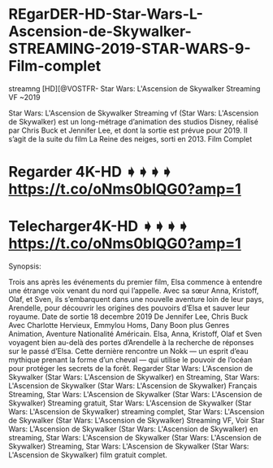 #  REgarDER-HD-Star-Wars-L-Ascension-de-Skywalker-STREAMING-2019-STAR-WARS-9-Film-complet

streamng [HD][@VOSTFR- Star Wars: L'Ascension de Skywalker Streaming VF ~2019

Star Wars: L'Ascension de Skywalker Streaming vf (Star Wars: L'Ascension de Skywalker) est un long-métrage d’animation des studios Disney, réalisé par Chris Buck et Jennifer Lee, et dont la sortie est prévue pour 2019. Il s’agit de la suite du film La Reine des neiges, sorti en 2013. Film Complet

# Regarder 4K-HD ➧➧➧➧ https://t.co/oNms0blQG0?amp=1
# Telecharger4K-HD ➧➧➧➧ https://t.co/oNms0blQG0?amp=1
Synopsis:

Trois ans après les événements du premier film, Elsa commence à entendre une étrange voix venant du nord qui l’appelle. Avec sa sœur Anna, Kristoff, Olaf, et Sven, ils s’embarquent dans une nouvelle aventure loin de leur pays, Arendelle, pour découvrir les origines des pouvoirs d’Elsa et sauver leur royaume. Date de sortie 18 decembre 2019 De Jennifer Lee, Chris Buck Avec Charlotte Hervieux, Emmylou Homs, Dany Boon plus Genres Animation, Aventure Nationalité Américain. Elsa, Anna, Kristoff, Olaf et Sven voyagent bien au-delà des portes d’Arendelle à la recherche de réponses sur le passé d’Elsa. Cette dernière rencontre un Nokk — un esprit d’eau mythique prenant la forme d’un cheval — qui utilise le pouvoir de l’océan pour protéger les secrets de la forêt. Regarder Star Wars: L'Ascension de Skywalker (Star Wars: L'Ascension de Skywalker) en Streaming, Star Wars: L'Ascension de Skywalker (Star Wars: L'Ascension de Skywalker) Français Streaming, Star Wars: L'Ascension de Skywalker (Star Wars: L'Ascension de Skywalker) Streaming gratuit, Star Wars: L'Ascension de Skywalker (Star Wars: L'Ascension de Skywalker) streaming complet, Star Wars: L'Ascension de Skywalker (Star Wars: L'Ascension de Skywalker) Streaming VF, Voir Star Wars: L'Ascension de Skywalker (Star Wars: L'Ascension de Skywalker) en streaming, Star Wars: L'Ascension de Skywalker (Star Wars: L'Ascension de Skywalker) Streaming, Star Wars: L'Ascension de Skywalker (Star Wars: L'Ascension de Skywalker) film gratuit complet.

